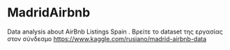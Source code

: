 # MadridAirbnb
Data analysis about AirBnb Listings Spain .
Βρείτε το dataset της εργασίας στον σύνδεσμο
https://www.kaggle.com/rusiano/madrid-airbnb-data
